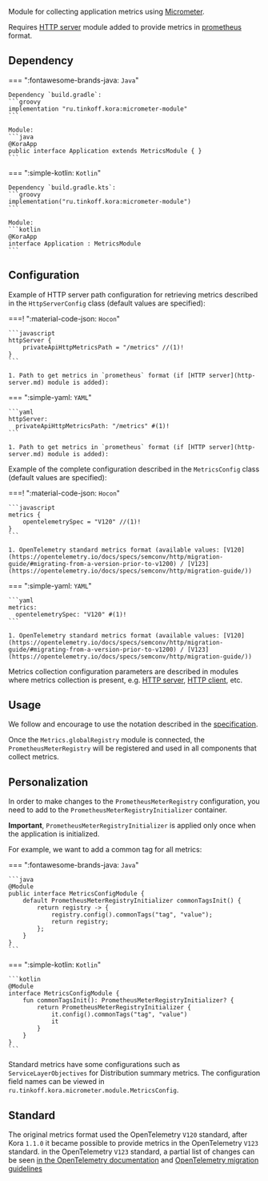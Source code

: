 Module for collecting application metrics using [Micrometer](https://micrometer.io/docs/concepts#_purpose).

Requires [HTTP server](http-server.md) module added to provide metrics in [prometheus](https://prometheus.io/docs/concepts/data_model/) format.

## Dependency

=== ":fontawesome-brands-java: `Java`"

    Dependency `build.gradle`:
    ```groovy
    implementation "ru.tinkoff.kora:micrometer-module"
    ```

    Module:
    ```java
    @KoraApp
    public interface Application extends MetricsModule { }
    ```

=== ":simple-kotlin: `Kotlin`"

    Dependency `build.gradle.kts`:
    ```groovy
    implementation("ru.tinkoff.kora:micrometer-module")
    ```

    Module:
    ```kotlin
    @KoraApp
    interface Application : MetricsModule
    ```

## Configuration

Example of HTTP server path configuration for retrieving metrics described in the `HttpServerConfig` class (default values are specified):

===! ":material-code-json: `Hocon`"

    ```javascript
    httpServer {
        privateApiHttpMetricsPath = "/metrics" //(1)!
    }
    ```

    1. Path to get metrics in `prometheus` format (if [HTTP server](http-server.md) module is added):

=== ":simple-yaml: `YAML`"

    ```yaml
    httpServer:
      privateApiHttpMetricsPath: "/metrics" #(1)!
    ```

    1. Path to get metrics in `prometheus` format (if [HTTP server](http-server.md) module is added):

Example of the complete configuration described in the `MetricsConfig` class (default values are specified):

===! ":material-code-json: `Hocon`"

    ```javascript
    metrics {
        opentelemetrySpec = "V120" //(1)!
    }
    ```

    1. OpenTelemetry standard metrics format (available values: [V120](https://opentelemetry.io/docs/specs/semconv/http/migration-guide/#migrating-from-a-version-prior-to-v1200) / [V123](https://opentelemetry.io/docs/specs/semconv/http/migration-guide/))

=== ":simple-yaml: `YAML`"

    ```yaml
    metrics:
      opentelemetrySpec: "V120" #(1)!
    ```

    1. OpenTelemetry standard metrics format (available values: [V120](https://opentelemetry.io/docs/specs/semconv/http/migration-guide/#migrating-from-a-version-prior-to-v1200) / [V123](https://opentelemetry.io/docs/specs/semconv/http/migration-guide/))

Metrics collection configuration parameters are described in modules where metrics collection is present, e.g. [HTTP server](http-server.md), [HTTP client](http-client.md), etc.

## Usage

We follow and encourage to use the notation described in the [specification](https://prometheus.io/docs/concepts/data_model/).

Once the `Metrics.globalRegistry` module is connected, the `PrometheusMeterRegistry` will be registered and used in all components that collect metrics.

## Personalization

In order to make changes to the `PrometheusMeterRegistry` configuration, you need to add to the `PrometheusMeterRegistryInitializer` container.

**Important**, `PrometheusMeterRegistryInitializer` is applied only once when the application is initialized.

For example, we want to add a common tag for all metrics:

=== ":fontawesome-brands-java: `Java`"

    ```java
    @Module
    public interface MetricsConfigModule {
        default PrometheusMeterRegistryInitializer commonTagsInit() {
            return registry -> {
                registry.config().commonTags("tag", "value");
                return registry;
            };
        }
    }
    ```

=== ":simple-kotlin: `Kotlin`"

    ```kotlin
    @Module
    interface MetricsConfigModule {
        fun commonTagsInit(): PrometheusMeterRegistryInitializer? {
            return PrometheusMeterRegistryInitializer {
                it.config().commonTags("tag", "value")
                it
            }
        }
    }
    ```

Standard metrics have some configurations such as `ServiceLayerObjectives` for Distribution summary metrics.
The configuration field names can be viewed in `ru.tinkoff.kora.micrometer.module.MetricsConfig`.

## Standard

The original metrics format used the OpenTelemetry `V120` standard, after Kora `1.1.0` it became possible to provide metrics in the OpenTelemetry `V123` standard.
in the OpenTelemetry `V123` standard, a partial list of changes can be seen [in the OpenTelemetry documentation](https://opentelemetry.io/blog/2023/http-conventions-declared-stable/)
and [OpenTelemetry migration guidelines](https://opentelemetry.io/docs/specs/semconv/http/migration-guide/)
